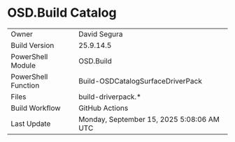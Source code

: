 ﻿# OSD.Build Catalog

| | |
|-|-|
| Owner | David Segura |
| Build Version | 25.9.14.5 |
| PowerShell Module | OSD.Build |
| PowerShell Function | Build-OSDCatalogSurfaceDriverPack |
| Files | build-driverpack.* |
| Build Workflow | GitHub Actions |
| Last Update | Monday, September 15, 2025 5:08:06 AM UTC |
